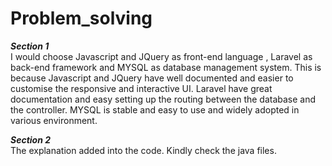 # Problem_solving

***Section 1***  
I would choose Javascript and JQuery as front-end language , Laravel as back-end framework and MYSQL as database management system. This is because Javascript and JQuery have well documented and easier to customise the responsive and interactive UI. Laravel have great documentation and easy setting up the routing between the database and the controller. MYSQL is stable and easy to use and widely adopted in various environment.

***Section 2***  
The explanation added into the code. Kindly check the java files.
